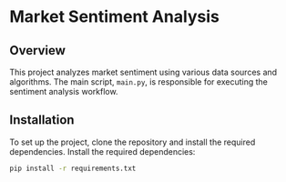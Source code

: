 # Market Sentiment Analysis

## Overview

This project analyzes market sentiment using various data sources and algorithms. The main script, `main.py`, is responsible for executing the sentiment analysis workflow.

## Installation

To set up the project, clone the repository and install the required dependencies.
Install the required dependencies:

```bash
pip install -r requirements.txt
```
